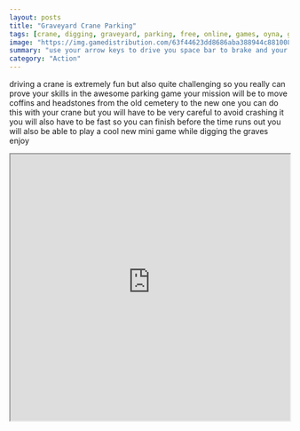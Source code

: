 ```yaml
---
layout: posts
title: "Graveyard Crane Parking"
tags: [crane, digging, graveyard, parking, free, online, games, oyna, game, free, games, play, play, games]
image: "https://img.gamedistribution.com/63f44623dd8686aba388944c8810087f.jpg"
summary: "use your arrow keys to drive you space bar to brake and your qety keys to control the crane  free online games oyna game free games play play games"
category: "Action"
---
```


driving a crane is extremely fun but also quite challenging so you really can prove your skills in the awesome parking game your mission will be to move coffins and headstones from the old cemetery to the new one you can do this with your crane but you will have to be very careful to avoid crashing it you will also have to be fast so you can finish before the time runs out you will also be able to play a cool new mini game while digging the graves enjoy

<iframe width="100%" height="480px;" src="https://flash.gamedistribution.com?game=63f44623dd8686aba388944c8810087f"></iframe>